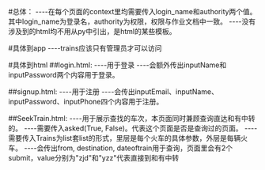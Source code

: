 #总体：
----在每个页面的context里均需要传入login_name和authority两个值。其中login_name为登录名，authority为权限，权限与作业文档中一致。
----没有涉及到的html均不用从py中引出，是html的某些模板。

#具体到app
----trains应该只有管理员才可以访问

#具体到html
##login.html:
----用于登录
----会额外传出inputName和inputPassword两个内容用于登录。

##signup.html:
----用于注册
----会传出inputEmail、inputName、inputPassword、inputPhone四个内容用于注册。

##SeekTrain.html:
----用于展示查找的车次，本页面同时兼顾查询直达和有中转的。
----需要传入asked(True, False)。代表这个页面是否是查询过的页面。
----需要传入Trains为list套list的形式，里层是每个火车的具体参数，外层是每辆火车。
----会传出from, destination, dateoftrain用于查询，页面里会有2个submit，value分别为"zjd"和"yzz"代表直接到和有中转
